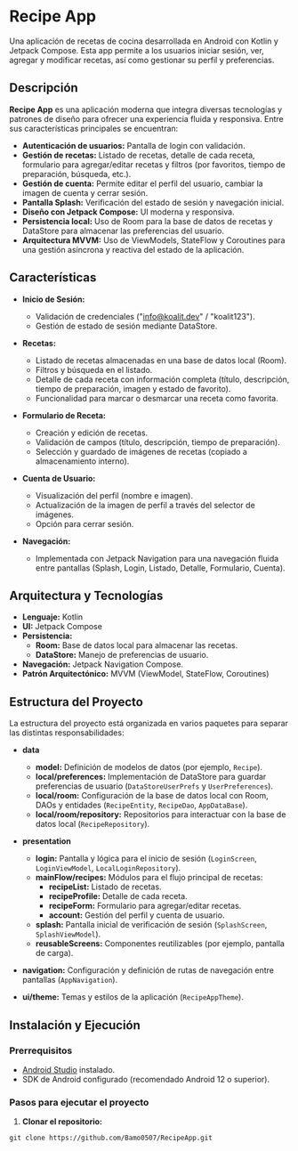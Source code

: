 # Recipe App

Una aplicación de recetas de cocina desarrollada en Android con Kotlin y Jetpack Compose. Esta app permite a los usuarios iniciar sesión, ver, agregar y modificar recetas, así como gestionar su perfil y preferencias.

## Descripción

**Recipe App** es una aplicación moderna que integra diversas tecnologías y patrones de diseño para ofrecer una experiencia fluida y responsiva. Entre sus características principales se encuentran:

- **Autenticación de usuarios:** Pantalla de login con validación.
- **Gestión de recetas:** Listado de recetas, detalle de cada receta, formulario para agregar/editar recetas y filtros (por favoritos, tiempo de preparación, búsqueda, etc.).
- **Gestión de cuenta:** Permite editar el perfil del usuario, cambiar la imagen de cuenta y cerrar sesión.
- **Pantalla Splash:** Verificación del estado de sesión y navegación inicial.
- **Diseño con Jetpack Compose:** UI moderna y responsiva.
- **Persistencia local:** Uso de Room para la base de datos de recetas y DataStore para almacenar las preferencias del usuario.
- **Arquitectura MVVM:** Uso de ViewModels, StateFlow y Coroutines para una gestión asíncrona y reactiva del estado de la aplicación.

## Características

- **Inicio de Sesión:**  
  - Validación de credenciales ("info@koalit.dev" / "koalit123").
  - Gestión de estado de sesión mediante DataStore.

- **Recetas:**  
  - Listado de recetas almacenadas en una base de datos local (Room).
  - Filtros y búsqueda en el listado.
  - Detalle de cada receta con información completa (título, descripción, tiempo de preparación, imagen y estado de favorito).
  - Funcionalidad para marcar o desmarcar una receta como favorita.

- **Formulario de Receta:**  
  - Creación y edición de recetas.
  - Validación de campos (título, descripción, tiempo de preparación).
  - Selección y guardado de imágenes de recetas (copiado a almacenamiento interno).

- **Cuenta de Usuario:**  
  - Visualización del perfil (nombre e imagen).
  - Actualización de la imagen de perfil a través del selector de imágenes.
  - Opción para cerrar sesión.

- **Navegación:**  
  - Implementada con Jetpack Navigation para una navegación fluida entre pantallas (Splash, Login, Listado, Detalle, Formulario, Cuenta).

## Arquitectura y Tecnologías

- **Lenguaje:** Kotlin
- **UI:** Jetpack Compose
- **Persistencia:**  
  - **Room:** Base de datos local para almacenar las recetas.
  - **DataStore:** Manejo de preferencias de usuario.
- **Navegación:** Jetpack Navigation Compose.
- **Patrón Arquitectónico:** MVVM (ViewModel, StateFlow, Coroutines)


## Estructura del Proyecto

La estructura del proyecto está organizada en varios paquetes para separar las distintas responsabilidades:

- **data**
  - **model:** Definición de modelos de datos (por ejemplo, `Recipe`).
  - **local/preferences:** Implementación de DataStore para guardar preferencias de usuario (`DataStoreUserPrefs` y `UserPreferences`).
  - **local/room:** Configuración de la base de datos local con Room, DAOs y entidades (`RecipeEntity`, `RecipeDao`, `AppDataBase`).
  - **local/room/repository:** Repositorios para interactuar con la base de datos local (`RecipeRepository`).

- **presentation**
  - **login:** Pantalla y lógica para el inicio de sesión (`LoginScreen`, `LoginViewModel`, `LocalLoginRepository`).
  - **mainFlow/recipes:** Módulos para el flujo principal de recetas:
    - **recipeList:** Listado de recetas.
    - **recipeProfile:** Detalle de cada receta.
    - **recipeForm:** Formulario para agregar/editar recetas.
    - **account:** Gestión del perfil y cuenta de usuario.
  - **splash:** Pantalla inicial de verificación de sesión (`SplashScreen`, `SplashViewModel`).
  - **reusableScreens:** Componentes reutilizables (por ejemplo, pantalla de carga).

- **navigation:** Configuración y definición de rutas de navegación entre pantallas (`AppNavigation`).

- **ui/theme:** Temas y estilos de la aplicación (`RecipeAppTheme`).

## Instalación y Ejecución

### Prerrequisitos

- [Android Studio](https://developer.android.com/studio) instalado.
- SDK de Android configurado (recomendado Android 12 o superior).

### Pasos para ejecutar el proyecto

1. **Clonar el repositorio:**

```
git clone https://github.com/Bamo0507/RecipeApp.git
```

